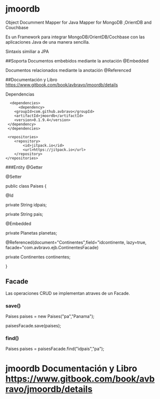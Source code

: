 # jmoordb
Object Documment Mapper for Java 
Mapper for MongoDB ,OrientDB and Couchbase

Es un Framework para integrar MongoDB/OrientDB/Cochbase con las aplicaciones Java de una manera sencilla.

Sintaxis similiar a JPA

##Soporta
 Documentos embebidos mediante la anotación @Embedded

  Documentos relacionados mediante la anotación @Referenced
  
 ##Documentación y Libro <https://www.gitbook.com/book/avbravo/jmoordb/details>
  
Dependencias
 
      <dependencies>
          <dependency>
	    <groupId>com.github.avbravo</groupId>
	    <artifactId>jmoordb</artifactId>
	    <version>0.1.9.4</version>
	 </dependency>
     </dependencies>

     <repositories>
		<repository>
		    <id>jitpack.io</id>
		    <url>https://jitpack.io</url>
		</repository>
	</repositories>


###Entity
@Getter

@Setter

public class Paises {

   @Id
  
   private String idpais;
  
   private String pais;
  
   @Embedded
  
   private Planetas planetas;
  
   @Referenced(document="Continentes",field="idcontinente, lazy=true, facade="com.avbravo.ejb.ContinentesFacade)
  
   private Continentes continentes;
  
}

<h2>Facade</h2>
Las operaciones CRUD se implementan atraves de un Facade.

  <h3>save()</h3>
  
   Paises paises = new Paises("pa","Panama");
   
   paisesFacade.save(paises);
   
   <h3>find()</h3>
   Paises paises = paisesFacade.find("idpais","pa");
   
   
   
   
# jmoordb Documentación y Libro <https://www.gitbook.com/book/avbravo/jmoordb/details>
